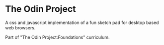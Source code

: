 # The Odin Project

A css and javascript implementation of a fun sketch pad for desktop based web browsers.

Part of "The Odin Project:Foundations" curriculum.